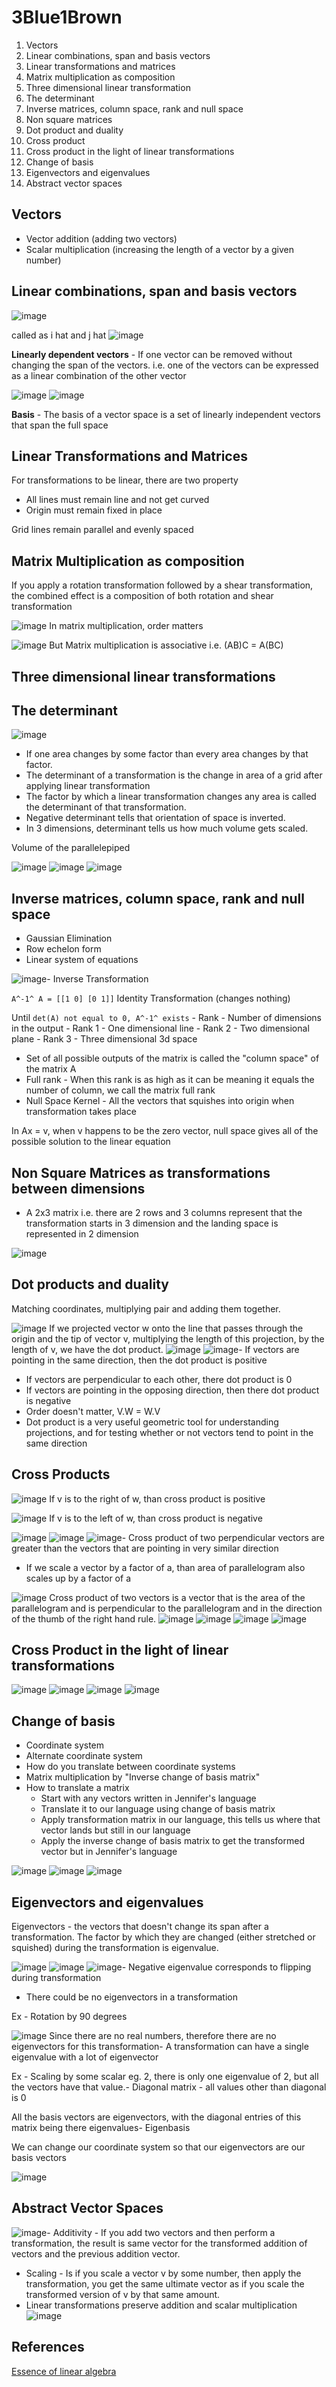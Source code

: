 # 3Blue1Brown

1. Vectors
2. Linear combinations, span and basis vectors
3. Linear transformations and matrices
4. Matrix multiplication as composition
5. Three dimensional linear transformation
6. The determinant
7. Inverse matrices, column space, rank and null space
8. Non square matrices
9. Dot product and duality
10. Cross product
11. Cross product in the light of linear transformations
12. Change of basis
13. Eigenvectors and eigenvalues
14. Abstract vector spaces

## Vectors

- Vector addition (adding two vectors)
- Scalar multiplication (increasing the length of a vector by a given number)

## Linear combinations, span and basis vectors

![image](../../media/3Blue1Brown-image1.jpg)

called as i hat and j hat
![image](../../media/3Blue1Brown-image2.jpg)

**Linearly dependent vectors** - If one vector can be removed without changing the span of the vectors. i.e. one of the vectors can be expressed as a linear combination of the other vector

![image](../../media/3Blue1Brown-image3.jpg)
![image](../../media/3Blue1Brown-image4.jpg)

**Basis** - The basis of a vector space is a set of linearly independent vectors that span the full space

## Linear Transformations and Matrices

For transformations to be linear, there are two property

- All lines must remain line and not get curved
- Origin must remain fixed in place

Grid lines remain parallel and evenly spaced

## Matrix Multiplication as composition

If you apply a rotation transformation followed by a shear transformation, the combined effect is a composition of both rotation and shear transformation

![image](../../media/3Blue1Brown-image5.jpg)
In matrix multiplication, order matters

![image](../../media/3Blue1Brown-image6.jpg)
But Matrix multiplication is associative i.e. (AB)C = A(BC)

## Three dimensional linear transformations

## The determinant

![image](../../media/3Blue1Brown-image7.jpg)

- If one area changes by some factor than every area changes by that factor.
- The determinant of a transformation is the change in area of a grid after applying linear transformation
- The factor by which a linear transformation changes any area is called the determinant of that transformation.
- Negative determinant tells that orientation of space is inverted.
- In 3 dimensions, determinant tells us how much volume gets scaled.

Volume of the parallelepiped

![image](../../media/3Blue1Brown-image8.jpg)
![image](../../media/3Blue1Brown-image9.jpg)
![image](../../media/3Blue1Brown-image10.jpg)

## Inverse matrices, column space, rank and null space

- Gaussian Elimination
- Row echelon form
- Linear system of equations

![image](../../media/3Blue1Brown-image11.jpg)- Inverse Transformation

`A^-1^ A = [[1 0] [0 1]]` Identity Transformation (changes nothing)

Until `det(A) not equal to 0, A^-1^ exists` - Rank - Number of dimensions in the output
    - Rank 1 - One dimensional line
    - Rank 2 - Two dimensional plane
    - Rank 3 - Three dimensional 3d space

- Set of all possible outputs of the matrix is called the "column space" of the matrix A
- Full rank - When this rank is as high as it can be meaning it equals the number of column, we call the matrix full rank
- Null Space Kernel - All the vectors that squishes into origin when transformation takes place

In Ax = v, when v happens to be the zero vector, null space gives all of the possible solution to the linear equation

## Non Square Matrices as transformations between dimensions

- A 2x3 matrix i.e. there are 2 rows and 3 columns represent that the transformation starts in 3 dimension and the landing space is represented in 2 dimension

![image](../../media/3Blue1Brown-image12.jpg)

## Dot products and duality

Matching coordinates, multiplying pair and adding them together.

![image](../../media/3Blue1Brown-image13.jpg)
If we projected vector w onto the line that passes through the origin and the tip of vector v, multiplying the length of this projection, by the length of v, we have the dot product.
![image](../../media/3Blue1Brown-image14.jpg)
![image](../../media/3Blue1Brown-image15.jpg)- If vectors are pointing in the same direction, then the dot product is positive

- If vectors are perpendicular to each other, there dot product is 0
- If vectors are pointing in the opposing direction, then there dot product is negative
- Order doesn't matter, V.W = W.V
- Dot product is a very useful geometric tool for understanding projections, and for testing whether or not vectors tend to point in the same direction

## Cross Products

![image](../../media/3Blue1Brown-image16.jpg)
If v is to the right of w, than cross product is positive

![image](../../media/3Blue1Brown-image17.jpg)
If v is to the left of w, than cross product is negative

![image](../../media/3Blue1Brown-image18.jpg)
![image](../../media/3Blue1Brown-image19.jpg)
![image](../../media/3Blue1Brown-image20.jpg)- Cross product of two perpendicular vectors are greater than the vectors that are pointing in very similar direction

- If we scale a vector by a factor of a, than area of parallelogram also scales up by a factor of a

![image](../../media/3Blue1Brown-image21.jpg)
Cross product of two vectors is a vector that is the area of the parallelogram and is perpendicular to the parallelogram and in the direction of the thumb of the right hand rule.
![image](../../media/3Blue1Brown-image22.jpg)
![image](../../media/3Blue1Brown-image23.jpg)
![image](../../media/3Blue1Brown-image24.jpg)
![image](../../media/3Blue1Brown-image25.jpg)

## Cross Product in the light of linear transformations

![image](../../media/3Blue1Brown-image26.jpg)
![image](../../media/3Blue1Brown-image27.jpg)
![image](../../media/3Blue1Brown-image28.jpg)
![image](../../media/3Blue1Brown-image29.jpg)

## Change of basis

- Coordinate system
- Alternate coordinate system
- How do you translate between coordinate systems
- Matrix multiplication by "Inverse change of basis matrix"
- How to translate a matrix
  - Start with any vectors written in Jennifer's language
  - Translate it to our language using change of basis matrix
  - Apply transformation matrix in our language, this tells us where that vector lands but still in our language
  - Apply the inverse change of basis matrix to get the transformed vector but in Jennifer's language

![image](../../media/3Blue1Brown-image30.jpg)
![image](../../media/3Blue1Brown-image31.jpg)
![image](../../media/3Blue1Brown-image32.jpg)

## Eigenvectors and eigenvalues

Eigenvectors - the vectors that doesn't change its span after a transformation. The factor by which they are changed (either stretched or squished) during the transformation is eigenvalue.

![image](../../media/3Blue1Brown-image33.jpg)
![image](../../media/3Blue1Brown-image34.jpg)
![image](../../media/3Blue1Brown-image35.jpg)- Negative eigenvalue corresponds to flipping during transformation

- There could be no eigenvectors in a transformation

Ex - Rotation by 90 degrees

![image](../../media/3Blue1Brown-image36.jpg)
Since there are no real numbers, therefore there are no eigenvectors for this transformation- A transformation can have a single eigenvalue with a lot of eigenvector

Ex - Scaling by some scalar eg. 2, there is only one eigenvalue of 2, but all the vectors have that value.- Diagonal matrix - all values other than diagonal is 0

All the basis vectors are eigenvectors, with the diagonal entries of this matrix being there eigenvalues- Eigenbasis

We can change our coordinate system so that our eigenvectors are our basis vectors

![image](../../media/3Blue1Brown-image37.jpg)

## Abstract Vector Spaces

![image](../../media/3Blue1Brown-image38.jpg)- Additivity - If you add two vectors and then perform a transformation, the result is same vector for the transformed addition of vectors and the previous addition vector.

- Scaling - Is if you scale a vector v by some number, then apply the transformation, you get the same ultimate vector as if you scale the transformed version of v by that same amount.
- Linear transformations preserve addition and scalar multiplication
![image](../../media/3Blue1Brown-image39.jpg)

## References

[Essence of linear algebra](https://www.youtube.com/playlist?list=PLZHQObOWTQDPD3MizzM2xVFitgF8hE_ab)
